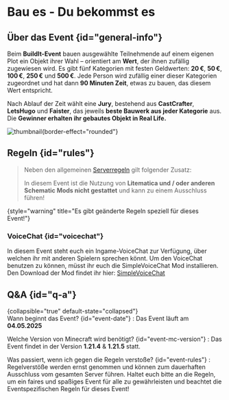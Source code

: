 <primary-label ref="event-running"/>
<secondary-label ref="buildit2-mc-version"/>
<secondary-label ref="buildit2-date"/>

# Bau es - Du bekommst es

## Über das Event {id="general-info"}

Beim **BuildIt-Event** bauen ausgewählte Teilnehmende auf einem eigenen Plot ein Objekt ihrer Wahl – orientiert am **Wert**, der ihnen zufällig zugewiesen wird.
Es gibt fünf Kategorien mit festen Geldwerten: **20 €**, **50 €**, **100 €**, **250 €** und **500 €**. Jede Person wird zufällig einer dieser Kategorien zugeordnet und hat dann **90 Minuten Zeit**, etwas zu bauen, das diesem Wert entspricht.

Nach Ablauf der Zeit wählt eine **Jury**, bestehend aus **CastCrafter**, **LetsHugo** und **Faister**, das jeweils **beste Bauwerk aus jeder Kategorie** aus. Die **Gewinner erhalten ihr gebautes Objekt in Real Life.**

![thumbnail](builtit-thumbnail.png){border-effect="rounded"}

## Regeln {id="rules"}

> Neben den allgemeinen [Serverregeln](rules.md) gilt folgender Zusatz:
>
> In diesem Event ist die Nutzung von **Litematica und / oder anderen Schematic Mods nicht gestattet** und kann zu einem Ausschluss führen!
>
{style="warning" title="Es gibt geänderte Regeln speziell für dieses Event!"}

### VoiceChat {id="voicechat"}

In diesem Event steht euch ein Ingame-VoiceChat zur Verfügung, über welchen ihr mit anderen Spielern sprechen könnt.
Um den VoiceChat benutzen zu können, müsst ihr euch die SimpleVoiceChat Mod installieren.
Den Download der Mod findet ihr hier: [SimpleVoiceChat](https://modrinth.com/plugin/simple-voice-chat)


## Q&amp;A {id="q-a"}

{collapsible="true" default-state="collapsed"}  
Wann beginnt das Event? {id="event-date"} 
: Das Event läuft am **04.05.2025**

Welche Version von Minecraft wird benötigt? {id="event-mc-version"}
: Das Event findet in der Version **1.21.4** & **1.21.5** statt.

Was passiert, wenn ich gegen die Regeln verstoße? {id="event-rules"}
: Regelverstöße werden ernst genommen und können zum dauerhaften Ausschluss vom gesamten Server führen. Haltet euch
bitte an die Regeln, um ein faires und spaßiges Event für alle zu gewährleisten und beachtet die Eventspezifischen Regeln für dieses Event!
